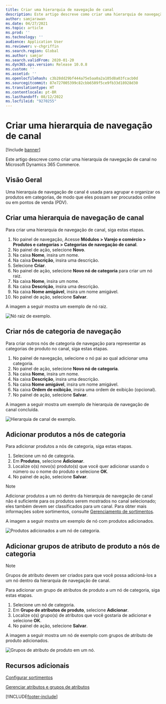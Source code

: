 ```yaml
---
title: Criar uma hierarquia de navegação de canal
description: Este artigo descreve como criar uma hierarquia de navegação de canal no Microsoft Dynamics 365 Commerce.
author: samjarawan
ms.date: 04/27/2021
ms.topic: article
ms.prod: ''
ms.technology: ''
audience: Application User
ms.reviewer: v-chgriffin
ms.search.region: Global
ms.author: samjar
ms.search.validFrom: 2020-01-20
ms.dyn365.ops.version: Release 10.0.8
ms.custom: ''
ms.assetid: ''
ms.openlocfilehash: c3b28dd29bf444a75e5aa0a2a105d8a03fcacb0d
ms.sourcegitcommit: 87e727005399c82cbb6509f5ce9fb33d18928d30
ms.translationtype: HT
ms.contentlocale: pt-BR
ms.lasthandoff: 08/12/2022
ms.locfileid: "9270255"
---
```

# <a name="create-a-channel-navigation-hierarchy"></a>Criar uma hierarquia de navegação de canal


[!include [banner](includes/banner.md)]

Este artigo descreve como criar uma hierarquia de navegação de canal no Microsoft Dynamics 365 Commerce.

## <a name="overview"></a>Visão Geral

Uma hierarquia de navegação de canal é usada para agrupar e organizar os produtos em categorias, de modo que eles possam ser procurados online ou em pontos de venda (PDV).

## <a name="create-a-channel-navigation-hierarchy"></a>Criar uma hierarquia de navegação de canal

Para criar uma hierarquia de navegação de canal, siga estas etapas.

1. No painel de navegação, Acesse **Módulos \> Varejo e comércio \> Produtos e categorias \> Categorias de navegação de canal**.
1. No painel de ação, selecione **Novo**.
1. Na caixa **Nome**, insira um nome.
1. Na caixa **Descrição**, insira uma descrição.
1. Selecione **Criar**.
1. No painel de ação, selecione **Novo nó de categoria** para criar um nó raiz.
1. Na caixa **Nome**, insira um nome.
1. Na caixa **Descrição**, insira uma descrição.
1. Na caixa **Nome amigável**, insira um nome amigável.
1. No painel de ação, selecione **Salvar**.

A imagem a seguir mostra um exemplo de nó raiz.

![Nó raiz de exemplo.](media/create-channel-hierarchy-1.png)

## <a name="create-navigation-category-nodes"></a>Criar nós de categoria de navegação

Para criar outros nós de categoria de navegação para representar as categorias de produto no canal, siga estas etapas.

1. No painel de navegação, selecione o nó pai ao qual adicionar uma categoria.
1. No painel de ação, selecione **Novo nó de categoria**.
1. Na caixa **Nome**, insira um nome.
1. Na caixa **Descrição**, insira uma descrição.
1. Na caixa **Nome amigável**, insira um nome amigável.
1. Na caixa **Ordem de exibição**, insira uma ordem de exibição (opcional).
1. No painel de ação, selecione **Salvar**.

A imagem a seguir mostra um exemplo de hierarquia de navegação de canal concluída.

![Hierarquia de canal de exemplo.](media/create-channel-hierarchy-2.png)

## <a name="add-products-to-category-nodes"></a>Adicionar produtos a nós de categoria

Para adicionar produtos a nós de categoria, siga estas etapas.

1. Selecione um nó de categoria.
1. Em **Produtos**, selecione **Adicionar**.
1. Localize o(s) novo(s) produto(s) que você quer adicionar usando o número ou o nome do produto e selecione **OK**.
1. No painel de ação, selecione **Salvar**.

> [!NOTE]
> Adicionar produtos a um nó dentro da hierarquia de navegação de canal não é suficiente para os produtos serem mostrados no canal selecionado; eles também devem ser classificados para um canal. Para obter mais informações sobre sortimentos, consulte [Gerenciamento de sortimentos](assortments.md).

A imagem a seguir mostra um exemplo de nó com produtos adicionados.

![Produtos adicionados a um nó de categoria.](media/create-channel-hierarchy-3.png)

## <a name="add-product-attribute-groups-to-category-nodes"></a>Adicionar grupos de atributo de produto a nós de categoria

> [!NOTE]
> Grupos de atributo devem ser criados para que você possa adicioná-los a um nó dentro da hierarquia de navegação de canal.

Para adicionar um grupo de atributos de produto a um nó de categoria, siga estas etapas.

1. Selecione um nó de categoria.
1. Em **Grupo de atributos de produto**, selecione **Adicionar**.
1. Localize o(s) grupo(s) de atributos que você gostaria de adicionar e selecione **OK**.
1. No painel de ação, selecione **Salvar**.

A imagem a seguir mostra um nó de exemplo com grupos de atributo de produto adicionados.

![Grupos de atributo de produto em um nó.](media/create-channel-hierarchy-4.png)

## <a name="additional-resources"></a>Recursos adicionais

[Configurar sortimentos](set-up-assortments.md)

[Gerenciar atributos e grupos de atributos](attribute-attributegroups-lifecycle.md)


[!INCLUDE[footer-include](../includes/footer-banner.md)]
